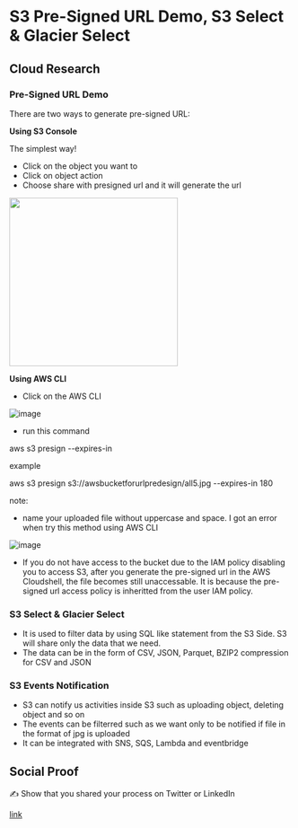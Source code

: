 

# S3 Pre-Signed URL Demo, S3 Select & Glacier Select


## Cloud Research

### Pre-Signed URL Demo

There are two ways to generate pre-signed URL:

**Using S3 Console**

The simplest way! 

- Click on the object you want to
- Click on object action
- Choose share with presigned url and it will generate the url

<img src=https://user-images.githubusercontent.com/99172259/173767402-4cd8a052-4408-4916-b505-32c929bcf1ca.png widht="200" height="300" />

**Using AWS CLI**

- Click on the AWS CLI

![image](https://user-images.githubusercontent.com/99172259/173768848-e98897e5-5840-49bc-8f92-fd93d43bfa67.png)

- run this command
 
 aws s3 presign <s3 object uri> --expires-in <the time limit in seconds>
  
  example
  
  aws s3 presign s3://awsbucketforurlpredesign/all5.jpg --expires-in 180
  
  note: 
  - name your uploaded file without uppercase and space. I got an error when try this method using AWS CLI
  
  ![image](https://user-images.githubusercontent.com/99172259/173769684-20a6b5df-5094-45ac-b6a8-717a72315dc9.png)


- If you do not have access to the bucket due to the IAM policy disabling you to access S3, after you generate the pre-signed url in the AWS Cloudshell, the file becomes still unaccessable. It is because the pre-signed url access policy is inheritted from the user IAM policy.
  
### S3 Select & Glacier Select
  
- It is used to filter data by using SQL like statement from the S3 Side. S3 will share only the data that we need.
- The data can be in the form of CSV, JSON, Parquet, BZIP2 compression for CSV and JSON
  
### S3 Events Notification
- S3 can notify us activities inside S3 such as uploading object, deleting object and so on
- The events can be filterred such as we want only to be notified if file in the format of jpg is uploaded
- It can be integrated with SNS, SQS, Lambda and eventbridge
  


## Social Proof

✍️ Show that you shared your process on Twitter or LinkedIn

[link](link)
